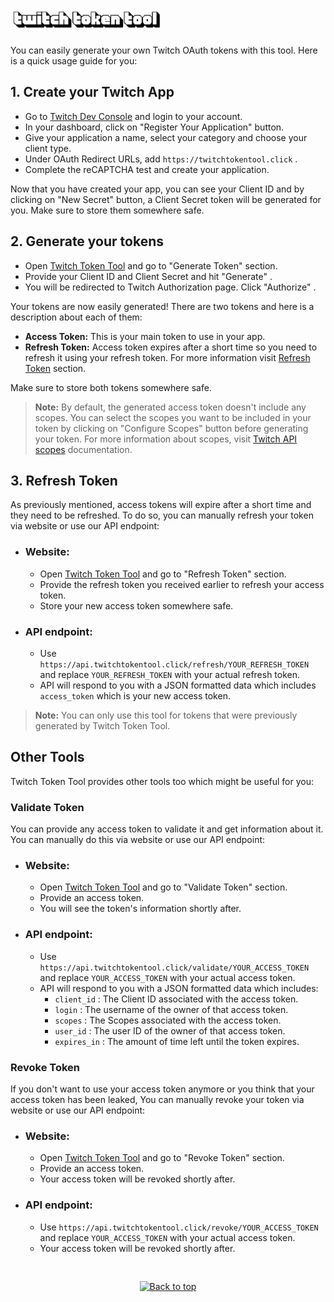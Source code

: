# <img src="./images/logo.png" style="cursor: pointer;"></img>

You can easily generate your own Twitch OAuth tokens with this tool. Here is a quick usage guide for you:

## 1. Create your Twitch App

- Go to [Twitch Dev Console](https://dev.twitch.tv/console) and login to your account.
- In your dashboard, click on "Register Your Application" button.
- Give your application a name, select your category and choose your client type.
- Under OAuth Redirect URLs, add `https://twitchtokentool.click` .
- Complete the reCAPTCHA test and create your application.

Now that you have created your app, you can see your Client ID and by clicking on "New Secret" button, a Client Secret token will be generated for you. Make sure to store them somewhere safe.

## 2. Generate your tokens

- Open [Twitch Token Tool](https://twitchtokentool.click#generate) and go to "Generate Token" section.
- Provide your Client ID and Client Secret and hit "Generate" .
- You will be redirected to Twitch Authorization page. Click "Authorize" .

Your tokens are now easily generated! There are two tokens and here is a description about each of them:

- **Access Token:** This is your main token to use in your app.
- **Refresh Token:** Access token expires after a short time so you need to refresh it using your refresh token. For more information visit [Refresh Token](https://github.com/bllackbull/twitchtokentool?tab=readme-ov-file#3-refresh-token) section.

Make sure to store both tokens somewhere safe.

> **Note:** By default, the generated access token doesn't include any scopes. You can select the scopes you want to be included in your token by clicking on "Configure Scopes" button before generating your token. For more information about scopes, visit [Twitch API scopes](https://dev.twitch.tv/docs/authentication/scopes/#twitch-access-token-scopes) documentation.

## 3. Refresh Token

As previously mentioned, access tokens will expire after a short time and they need to be refreshed. To do so, you can manually refresh your token via website or use our API endpoint:

- ### Website:
  - Open [Twitch Token Tool](https://twitchtokentool.click#refresh) and go to "Refresh Token" section.
  - Provide the refresh token you received earlier to refresh your access token.
  - Store your new access token somewhere safe.
- ### API endpoint:
  - Use `https://api.twitchtokentool.click/refresh/YOUR_REFRESH_TOKEN` and replace `YOUR_REFRESH_TOKEN` with your actual refresh token.
  - API will respond to you with a JSON formatted data which includes `access_token` which is your new access token.

> **Note:** You can only use this tool for tokens that were previously generated by Twitch Token Tool.

## Other Tools

Twitch Token Tool provides other tools too which might be useful for you:

### Validate Token

You can provide any access token to validate it and get information about it. You can manually do this via website or use our API endpoint:

- ### Website:
  - Open [Twitch Token Tool](https://twitchtokentool.click#validate) and go to "Validate Token" section.
  - Provide an access token.
  - You will see the token's information shortly after.
- ### API endpoint:
  - Use `https://api.twitchtokentool.click/validate/YOUR_ACCESS_TOKEN` and replace `YOUR_ACCESS_TOKEN` with your actual access token.
  - API will respond to you with a JSON formatted data which includes:
    - `client_id` : The Client ID associated with the access token.
    - `login` : The username of the owner of that access token.
    - `scopes` : The Scopes associated with the access token.
    - `user_id` : The user ID of the owner of that access token.
    - `expires_in` : The amount of time left until the token expires.

### Revoke Token

If you don't want to use your access token anymore or you think that your access token has been leaked, You can manually revoke your token via website or use our API endpoint:

- ### Website:
  - Open [Twitch Token Tool](https://twitchtokentool.click#revoke) and go to "Revoke Token" section.
  - Provide an access token.
  - Your access token will be revoked shortly after.
- ### API endpoint:
  - Use `https://api.twitchtokentool.click/revoke/YOUR_ACCESS_TOKEN` and replace `YOUR_ACCESS_TOKEN` with your actual access token.
  - Your access token will be revoked shortly after.

<p align="center"><a href="https://github.com/bllackbull/twitchtokentool"><img src="https://upload.wikimedia.org/wikipedia/commons/thumb/5/59/Up_arrow_white.svg/1024px-Up_arrow_white.svg.png" alt="Back to top" height="35" style="margin-top: 30px;"/></a></p>

